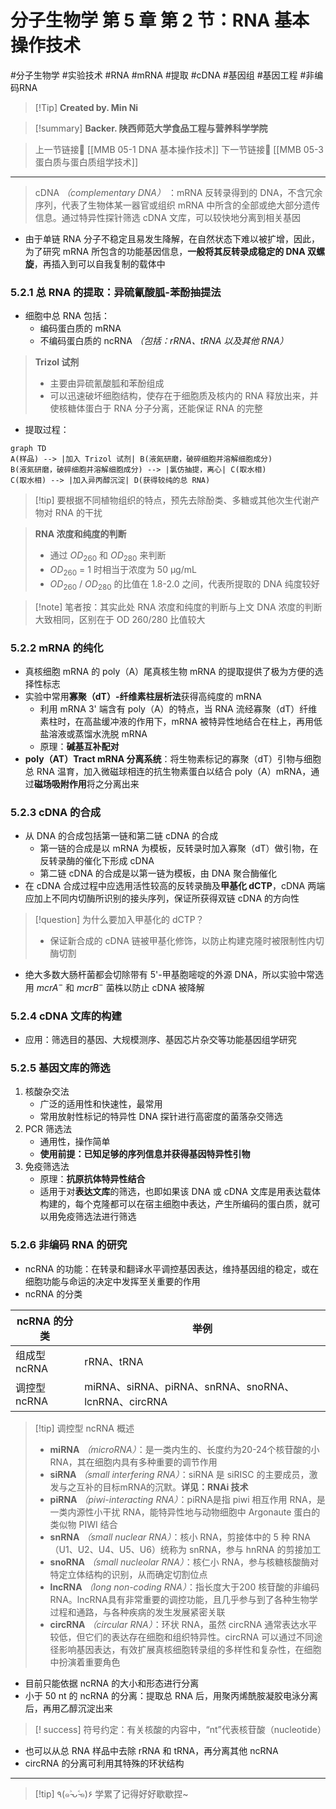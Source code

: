 # 分子生物学 第 5 章 第 2 节：RNA 基本操作技术
#分子生物学 #实验技术 #RNA #mRNA #提取 #cDNA #基因组 #基因工程 #非编码RNA


> [!Tip] **Created by. Min Ni**

> [!summary] **Backer. 陕西师范大学食品工程与营养科学学院**

> 上一节链接🔗 [[MMB 05-1 DNA 基本操作技术]]
> 下一节链接🔗 [[MMB 05-3 蛋白质与蛋白质组学技术]]

---

> cDNA *（complementary DNA）* ：mRNA 反转录得到的 DNA，不含冗余序列，代表了生物体某一器官或组织 mRNA 中所含的全部或绝大部分遗传信息。通过特异性探针筛选 cDNA 文库，可以较快地分离到相关基因

- 由于单链 RNA 分子不稳定且易发生降解，在自然状态下难以被扩增，因此，为了研究 mRNA 所包含的功能基因信息，**一般将其反转录成稳定的 DNA 双螺旋**，再插入到可以自我复制的载体中

### 5.2.1 总 RNA 的提取：异硫氰酸胍-苯酚抽提法
- 细胞中总 RNA 包括：
	- 编码蛋白质的 mRNA
	- 不编码蛋白质的 ncRNA *（包括：rRNA、tRNA 以及其他 RNA）*

> **Trizol 试剂**
> - 主要由异硫氰酸胍和苯酚组成
> - 可以迅速破坏细胞结构，使存在于细胞质及核内的 RNA 释放出来，并使核糖体蛋白于 RNA 分子分离，还能保证 RNA 的完整

- 提取过程：

```mermaid
graph TD
A(样品) --> |加入 Trizol 试剂| B(液氮研磨，破碎细胞并溶解细胞成分)
B(液氮研磨，破碎细胞并溶解细胞成分) --> |氯仿抽提，离心| C(取水相)
C(取水相) --> |加入异丙醇沉淀| D(获得较纯的总 RNA) 
```

>[!tip] 要根据不同植物组织的特点，预先去除酚类、多糖或其他次生代谢产物对 RNA 的干扰

> **RNA 浓度和纯度的判断**
> - 通过 $OD_{260}$ 和 $OD_{280}$ 来判断
> -  $OD_{260}$ = 1 时相当于浓度为 50 μg/mL
> -  $OD_{260}$ / $OD_{280}$ 的比值在 1.8-2.0 之间，代表所提取的 DNA 纯度较好 

>[!note] 笔者按：其实此处 RNA 浓度和纯度的判断与上文 DNA 浓度的判断大致相同，区别在于 OD 260/280 比值较大 

### 5.2.2 mRNA 的纯化
- 真核细胞 mRNA 的 poly（A）尾真核生物 mRNA 的提取提供了极为方便的选择性标志
- 实验中常用**寡聚（dT）-纤维素柱层析法**获得高纯度的 mRNA
	- 利用 mRNA 3' 端含有 poly（A）的特点，当 RNA 流经寡聚（dT）纤维素柱时，在高盐缓冲液的作用下，mRNA 被特异性地结合在柱上，再用低盐溶液或蒸馏水洗脱 mRNA
	- 原理：**碱基互补配对**
- **poly（AT）Tract mRNA 分离系统**：将生物素标记的寡聚（dT）引物与细胞总 RNA 温育，加入微磁球相连的抗生物素蛋白以结合 poly（A）mRNA，通过**磁场吸附作用**将之分离出来

### 5.2.3 cDNA 的合成
- 从 DNA 的合成包括第一链和第二链 cDNA 的合成
	- 第一链的合成是以 mRNA 为模板，反转录时加入寡聚（dT）做引物，在反转录酶的催化下形成 cDNA
	- 第二链 cDNA 的合成是以第一链为模板，由 DNA 聚合酶催化
- 在 cDNA 合成过程中应选用活性较高的反转录酶及**甲基化 dCTP**，cDNA 两端应加上不同内切酶所识别的接头序列，保证所获得双链 cDNA 的方向性

>[!question] 为什么要加入甲基化的 dCTP？
>- 保证新合成的 cDNA 链被甲基化修饰，以防止构建克隆时被限制性内切酶切割

- 绝大多数大肠杆菌都会切除带有 5'-甲基胞嘧啶的外源 DNA，所以实验中常选用 $mcrA^-$ 和 $mcrB^-$ 菌株以防止 cDNA 被降解

### 5.2.4 cDNA 文库的构建
- 应用：筛选目的基因、大规模测序、基因芯片杂交等功能基因组学研究

### 5.2.5 基因文库的筛选
1. 核酸杂交法
	- 广泛的适用性和快速性，最常用
	- 常用放射性标记的特异性 DNA 探针进行高密度的菌落杂交筛选
2. PCR 筛选法
	- 通用性，操作简单
	- **使用前提：已知足够的序列信息并获得基因特异性引物**
3. 免疫筛选法
	- 原理：**抗原抗体特异性结合**
	- 适用于对**表达文库**的筛选，也即如果该 DNA 或 cDNA 文库是用表达载体构建的，每个克隆都可以在宿主细胞中表达，产生所编码的蛋白质，就可以用免疫筛选法进行筛选

### 5.2.6 非编码 RNA 的研究
- ncRNA 的功能：在转录和翻译水平调控基因表达，维持基因组的稳定，或在细胞功能与命运的决定中发挥至关重要的作用
- ncRNA 的分类

| ncRNA 的分类 | 举例                                            |
| --------- | --------------------------------------------- |
| 组成型 ncRNA | rRNA、tRNA                                     |
| 调控型 ncRNA | miRNA、siRNA、piRNA、snRNA、snoRNA、lcnRNA、circRNA |


> [!tip] 调控型 ncRNA 概述
> - **miRNA** *（microRNA）*：是一类内生的、长度约为20-24个核苷酸的小 RNA，其在细胞内具有多种重要的调节作用
> - **siRNA** *（small interfering RNA）*：siRNA 是 siRISC 的主要成员，激发与之互补的目标mRNA的沉默。**详见：RNAi 技术**
> - **piRNA** *（piwi-interacting RNA）*：piRNA是指 piwi 相互作用 RNA，是一类内源性小干扰 RNA，能特异性地与动物细胞中 Argonaute 蛋白的类似物 PIWI 结合
> - **snRNA** *（small nuclear RNA）*：核小 RNA，剪接体中的 5 种 RNA（U1、U2、U4、U5、U6）统称为 snRNA，参与 hnRNA 的剪接加工
> - **snoRNA** *（small nucleolar RNA）*：核仁小 RNA，参与核糖核酸酶对特定立体结构的识别，从而确定切割位点
> - **lncRNA** *（long non-coding RNA）*：指长度大于200 核苷酸的非编码RNA。lncRNA具有非常重要的调控功能，且几乎参与到了各种生物学过程和通路，与各种疾病的发生发展紧密关联
> - **circRNA** *（circular RNA）*：环状 RNA，虽然 circRNA 通常表达水平较低，但它们的表达存在细胞和组织特异性。circRNA 可以通过不同途径影响基因表达，有效扩展真核细胞转录组的多样性和复杂性，在细胞中扮演着重要角色

- 目前只能依据 ncRNA 的大小和形态进行分离
- 小于 50 nt 的 ncRNA 的分离：提取总 RNA 后，用聚丙烯酰胺凝胶电泳分离后，再用乙醇沉淀出来

> [! success] 符号约定：有关核酸的内容中，“nt”代表核苷酸（nucleotide）

- 也可以从总 RNA 样品中去除 rRNA 和 tRNA，再分离其他 ncRNA
- circRNA 的分离可利用其特殊的环状结构

---
> [!tip] ٩(๑˃̵ᴗ˂̵๑)۶ 学累了记得好好歇歇捏~
